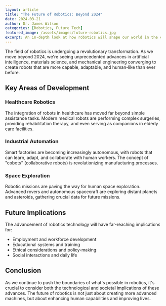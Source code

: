 ```yaml
---
layout: article
title: "The Future of Robotics: Beyond 2024"
date: 2024-03-21
author: Dr. James Wilson
categories: [Robotics, Future Tech]
featured_image: /assets/images/future-robotics.jpg
excerpt: An in-depth look at how robotics will shape our world in the coming decades, from healthcare to space exploration.
---
```


The field of robotics is undergoing a revolutionary transformation. As we move beyond 2024, we're seeing unprecedented advances in artificial intelligence, materials science, and mechanical engineering converging to create robots that are more capable, adaptable, and human-like than ever before.

## Key Areas of Development

### Healthcare Robotics
The integration of robots in healthcare has moved far beyond simple assistance tasks. Modern medical robots are performing complex surgeries, providing rehabilitation therapy, and even serving as companions in elderly care facilities.

### Industrial Automation
Smart factories are becoming increasingly autonomous, with robots that can learn, adapt, and collaborate with human workers. The concept of "cobots" (collaborative robots) is revolutionizing manufacturing processes.

### Space Exploration
Robotic missions are paving the way for human space exploration. Advanced rovers and autonomous spacecraft are exploring distant planets and asteroids, gathering crucial data for future missions.

## Future Implications

The advancement of robotics technology will have far-reaching implications for:
- Employment and workforce development
- Educational systems and training
- Ethical considerations and policy-making
- Social interactions and daily life

## Conclusion

As we continue to push the boundaries of what's possible in robotics, it's crucial to consider both the technological and societal implications of these advances. The future of robotics is not just about creating more advanced machines, but about enhancing human capabilities and improving lives. 